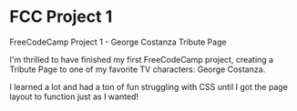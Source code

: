 # FCC Project 1

FreeCodeCamp Project 1 - George Costanza Tribute Page

I'm thrilled to have finished my first FreeCodeCamp project, creating a Tribute Page to one of my favorite TV characters: George Costanza.

I learned a lot and had a ton of fun struggling with CSS until I got the page layout to function just as I wanted!